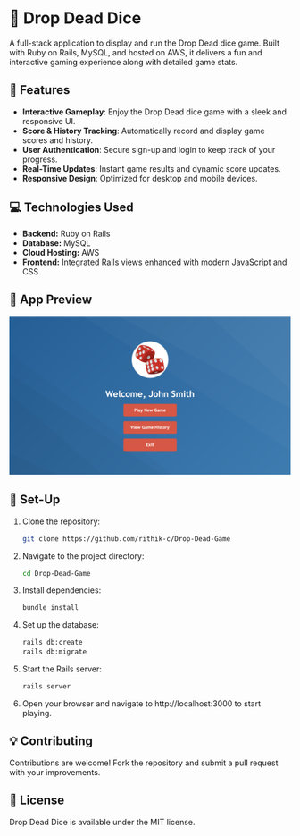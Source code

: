 # 🎲 Drop Dead Dice

A full-stack application to display and run the Drop Dead dice game. Built with Ruby on Rails, MySQL, and hosted on AWS, it delivers a fun and interactive gaming experience along with detailed game stats.

## 🚀 Features

- **Interactive Gameplay**: Enjoy the Drop Dead dice game with a sleek and responsive UI.
- **Score & History Tracking**: Automatically record and display game scores and history.
- **User Authentication**: Secure sign-up and login to keep track of your progress.
- **Real-Time Updates**: Instant game results and dynamic score updates.
- **Responsive Design**: Optimized for desktop and mobile devices.

## 💻 Technologies Used

- **Backend:** Ruby on Rails
- **Database:** MySQL
- **Cloud Hosting:** AWS
- **Frontend:** Integrated Rails views enhanced with modern JavaScript and CSS

## 🎥 App Preview

<img src="public/DropDead-Landing.png" alt="Screenshot of Drop Dead Landing Page" title="Screenshot of Drop Dead Landing Page" width="600"/>

## 🔨 Set-Up

1. Clone the repository:  
   ```sh
   git clone https://github.com/rithik-c/Drop-Dead-Game
   ```  
2. Navigate to the project directory:  
   ```sh
   cd Drop-Dead-Game
   ```  
3. Install dependencies:  
   ```sh
   bundle install
   ```  
4. Set up the database:  
   ```sh
   rails db:create
   rails db:migrate
   ```  
5. Start the Rails server:  
   ```sh
   rails server
   ```
6. Open your browser and navigate to http://localhost:3000 to start playing.

## 💡 Contributing  

Contributions are welcome! Fork the repository and submit a pull request with your improvements.  

## 📄 License  

Drop Dead Dice is available under the MIT license.
